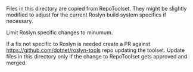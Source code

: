 Files in this directory are copied from RepoToolset. They might be slightly modified to adjust for the current Roslyn build system specifics if necessary.

Limit Roslyn specific changes to minumum.

If a fix not specific to Roslyn is needed create a PR against https://github.com/dotnet/roslyn-tools repo updating the toolset. Update files in this directory only if the change to RepoToolset gets approved and merged.
 